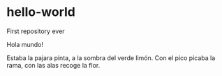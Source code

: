# hello-world
First repository ever

Hola mundo!

Estaba la pajara pinta, a la sombra del verde limón. Con el pico picaba la rama, con las alas recoge la flor.
